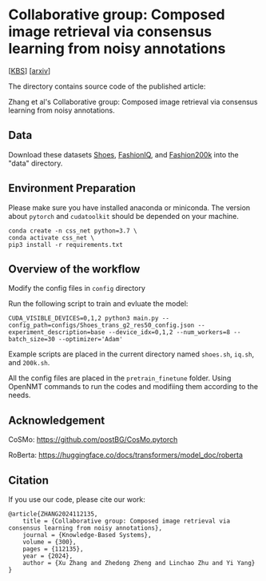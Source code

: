 # Collaborative group: Composed image retrieval via consensus learning from noisy annotations

[[KBS](https://www.sciencedirect.com/science/article/pii/S095070512400769X)] [[arxiv](https://arxiv.org/abs/2402.00086)] 

The directory contains source code of the published article:

Zhang et al's Collaborative group: Composed image retrieval via consensus learning from noisy annotations.

## Data


Download these datasets [Shoes](http://tamaraberg.com/attributesDataset/index.html), [FashionIQ](https://github.com/XiaoxiaoGuo/fashion-iq), and [Fashion200k](https://github.com/xthan/fashion-200k) into the "data" directory.

## Environment Preparation

Please make sure you have installed anaconda or miniconda. The version about `pytorch` and `cudatoolkit` should be depended on your machine.

```shell
conda create -n css_net python=3.7 \
conda activate css_net \
pip3 install -r requirements.txt
```

## Overview of the workflow

Modify the config files in `config` directory

Run the following script to train and evluate the model:

```shell
CUDA_VISIBLE_DEVICES=0,1,2 python3 main.py --config_path=configs/Shoes_trans_g2_res50_config.json --experiment_description=base --device_idx=0,1,2 --num_workers=8 --batch_size=30 --optimizer='Adam'
```
Example scripts are placed in the current directory named `shoes.sh`, `iq.sh`, and `200k.sh`. 

All the config files are placed in the `pretrain_finetune` folder. Using OpenNMT commands to run the codes and modifiing them according to the needs.


## Acknowledgement

CoSMo: https://github.com/postBG/CosMo.pytorch

RoBerta: https://huggingface.co/docs/transformers/model_doc/roberta


## 	Citation
If you use our code, please cite our work:
```
@article{ZHANG2024112135,
    title = {Collaborative group: Composed image retrieval via consensus learning from noisy annotations},
    journal = {Knowledge-Based Systems},
    volume = {300},
    pages = {112135},
    year = {2024},
    author = {Xu Zhang and Zhedong Zheng and Linchao Zhu and Yi Yang}
}
```
